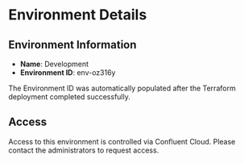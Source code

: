 # Environment Details

## Environment Information

- **Name**: Development
- **Environment ID**: env-oz316y

The Environment ID was automatically populated after the Terraform deployment completed successfully.

## Access

Access to this environment is controlled via Confluent Cloud. Please contact the administrators to request access.
